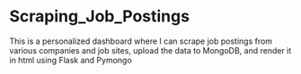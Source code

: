 # Scraping_Job_Postings
This is a personalized dashboard where I can scrape job postings from various companies and job sites, upload the data to MongoDB, and render it in html using Flask and Pymongo
